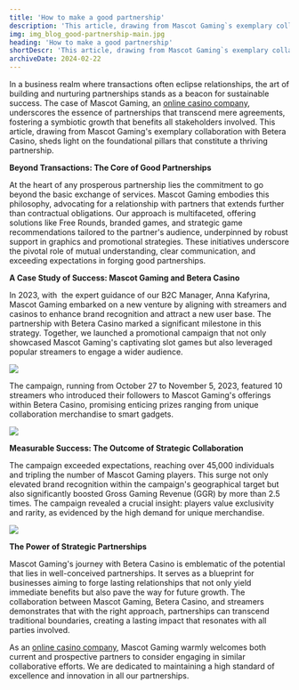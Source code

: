 ```yaml
---
title: 'How to make a good partnership'
description: 'This article, drawing from Mascot Gaming`s exemplary collaboration with Betera Casino, sheds light on the foundational pillars that constitute a thriving partnership.'
img: img_blog_good-partnership-main.jpg
heading: 'How to make a good partnership'
shortDescr: 'This article, drawing from Mascot Gaming`s exemplary collaboration with Betera Casino, sheds light on the foundational pillars that constitute a thriving partnership.'
archiveDate: 2024-02-22
---
```

In a business realm where transactions often eclipse relationships, the art of building and nurturing partnerships stands as a beacon for sustainable success. The case of Mascot Gaming, an [online casino company](https://mascot.games/blog/interview-with-murcielagos-cf-by-mascot-gaming), underscores the essence of partnerships that transcend mere agreements, fostering a symbiotic growth that benefits all stakeholders involved. This article, drawing from Mascot Gaming's exemplary collaboration with Betera Casino, sheds light on the foundational pillars that constitute a thriving partnership.

**Beyond Transactions: The Core of Good Partnerships**

At the heart of any prosperous partnership lies the commitment to go beyond the basic exchange of services. Mascot Gaming embodies this philosophy, advocating for a relationship with partners that extends further than contractual obligations. Our approach is multifaceted, offering solutions like Free Rounds, branded games, and strategic game recommendations tailored to the partner's audience, underpinned by robust support in graphics and promotional strategies. These initiatives underscore the pivotal role of mutual understanding, clear communication, and exceeding expectations in forging good partnerships.

**A Case Study of Success: Mascot Gaming and Betera Casino**

In 2023, with  the expert guidance of our B2C Manager, Anna Kafyrina, Mascot Gaming embarked on a new venture by aligning with streamers and casinos to enhance brand recognition and attract a new user base. The partnership with Betera Casino marked a significant milestone in this strategy. Together, we launched a promotional campaign that not only showcased Mascot Gaming's captivating slot games but also leveraged popular streamers to engage a wider audience. 

![](../../images/img_blog_good-partnership-1.jpg)

The campaign, running from October 27 to November 5, 2023, featured 10 streamers who introduced their followers to Mascot Gaming's offerings within Betera Casino, promising enticing prizes ranging from unique collaboration merchandise to smart gadgets.

![](../../images/img_blog_good-partnership-2.jpg)

**Measurable Success: The Outcome of Strategic Collaboration**

The campaign exceeded expectations, reaching over 45,000 individuals and tripling the number of Mascot Gaming players. This surge not only elevated brand recognition within the campaign's geographical target but also significantly boosted Gross Gaming Revenue (GGR) by more than 2.5 times. The campaign revealed a crucial insight: players value exclusivity and rarity, as evidenced by the high demand for unique merchandise.

![](../../images/img_blog_good-partnership-3.jpg)

**The Power of Strategic Partnerships**

Mascot Gaming's journey with Betera Casino is emblematic of the potential that lies in well-conceived partnerships. It serves as a blueprint for businesses aiming to forge lasting relationships that not only yield immediate benefits but also pave the way for future growth. The collaboration between Mascot Gaming, Betera Casino, and streamers demonstrates that with the right approach, partnerships can transcend traditional boundaries, creating a lasting impact that resonates with all parties involved.

As an [online casino company](https://mascot.games/blog/interview-with-murcielagos-cf-by-mascot-gaming), Mascot Gaming warmly welcomes both current and prospective partners to consider engaging in similar collaborative efforts. We are dedicated to maintaining a high standard of excellence and innovation in all our partnerships.

